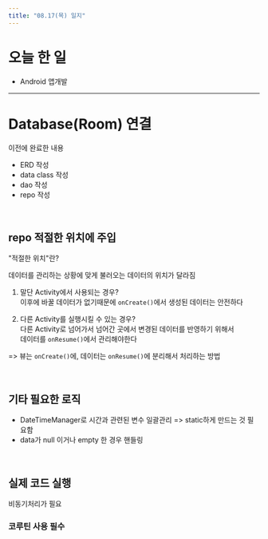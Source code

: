 ```yaml
---
title: "08.17(목) 일지"
---
```

# 오늘 한 일
- Android 앱개발

---

# Database(Room) 연결
이전에 완료한 내용
- ERD 작성
- data class 작성
- dao 작성
- repo 작성

<br/>

## repo 적절한 위치에 주입
"적절한 위치"란?  

데이터를 관리하는 상황에 맞게 불러오는 데이터의 위치가 달라짐

1. 말단 Activity에서 사용되는 경우?  
이후에 바꿀 데이터가 없기때문에 `onCreate()`에서 생성된 데이터는 안전하다

2. 다른 Activity를 실행시킬 수 있는 경우?  
다른 Activity로 넘어가서 넘어간 곳에서 변경된 데이터를 반영하기 위해서  
데이터를 `onResume()`에서 관리해야한다

 => 뷰는 `onCreate()`에, 데이터는 `onResume()`에 분리해서 처리하는 방법

 <br/>

 ## 기타 필요한 로직
 - DateTimeManager로 시간과 관련된 변수 일괄관리
=> static하게 만드는 것 필요함  
 - data가 null 이거나 empty 한 경우 핸들링

<br/>

## 실제 코드 실행
비동기처리가 필요

### 코루틴 사용 필수

<br/>



